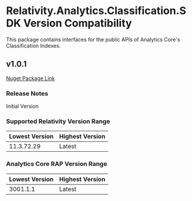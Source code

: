 # Relativity.Analytics.Classification.SDK Version Compatibility

This package contains interfaces for the public APIs of Analytics Core's Classification Indexes.

## v1.0.1

[Nuget Package Link](https://www.nuget.org/packages/Relativity.Analytics.Classification.SDK)

### Release Notes

Initial Version

### Supported Relativity Version Range

Lowest Version | Highest Version
--- | ---
11.3.72.29 | Latest

### Analytics Core RAP Version Range

Lowest Version | Highest Version
--- | ---
3001.1.1 | Latest

